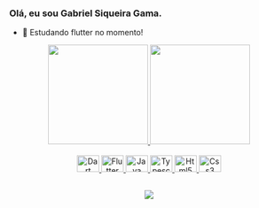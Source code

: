 ### Olá, eu sou Gabriel Siqueira Gama.
- 💬 Estudando flutter no momento!
<div align="center">
  <a href="https://github.com/GabrielSiqueiraGama">
  <img height="180em" src="https://github-readme-stats.vercel.app/api?username=GabrielSiqueiraGama&show_icons=true&theme=tokyonight&include_all_commits=true&count_private=true"/>
  <img height="180em" src="https://github-readme-stats.vercel.app/api/top-langs/?username=GabrielSiqueiraGama&layout=compact&langs_count=7&theme=tokyonight"/>
</div>
<div style="display: inline_block" align="center"><br>
  <img alt="Dart" height="30" width="40" src="https://cdn.jsdelivr.net/gh/devicons/devicon/icons/dart/dart-original.svg" />
  <img alt="Flutter" height="30" width="40" src="https://cdn.jsdelivr.net/gh/devicons/devicon/icons/flutter/flutter-original.svg" />
  <img alt="Java" height="30" width="40" src="https://cdn.jsdelivr.net/gh/devicons/devicon/icons/java/java-original.svg" />
  <img alt="Typescript" height="30" width="40" src="https://cdn.jsdelivr.net/gh/devicons/devicon/icons/typescript/typescript-original.svg" />
  <img alt="Html5" height="30" width="40" src="https://cdn.jsdelivr.net/gh/devicons/devicon/icons/html5/html5-original.svg" />
  <img alt="Css3" height="30" width="40" src="https://cdn.jsdelivr.net/gh/devicons/devicon/icons/css3/css3-original.svg" />
</div>

##


<div align="center">
  <a href="https://www.linkedin.com/in/gabriel-siqueira-gama-613bb7230/" target="_blank"><img src="https://img.shields.io/badge/-LinkedIn-%230077B5?style=for-the-badge&logo=linkedin&logoColor=white" target="_blank"></a> 
 

 
</div>
